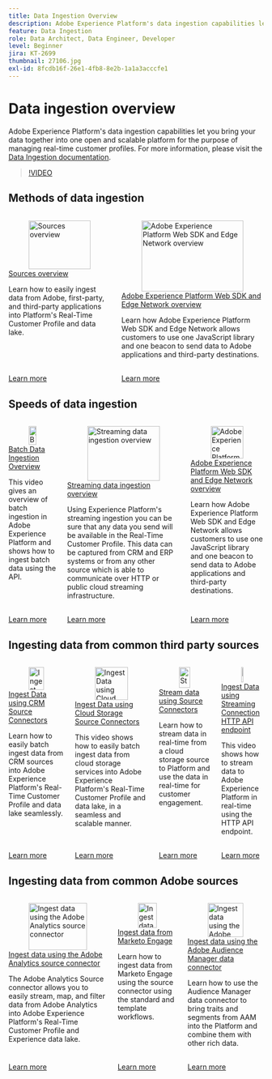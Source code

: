 ```yaml
---
title: Data Ingestion Overview
description: Adobe Experience Platform's data ingestion capabilities let you bring your data together into one open and scalable platform for the purpose of managing a unified profile.
feature: Data Ingestion
role: Data Architect, Data Engineer, Developer
level: Beginner
jira: KT-2699
thumbnail: 27106.jpg
exl-id: 8fcdb16f-26e1-4fb8-8e2b-1a1a3acccfe1
---
```

# Data ingestion overview

Adobe Experience Platform's data ingestion capabilities let you bring your data together into one open and scalable platform for the purpose of managing real-time customer profiles. For more information, please visit the [Data Ingestion documentation](https://experienceleague.adobe.com/docs/experience-platform/ingestion/home.html).

>[!VIDEO](https://video.tv.adobe.com/v/27106?learn=on&enablevpops)

## Methods of data ingestion

<!-- CARDS

* ../sources/overview.md
* ../../data-collection/web-sdk/overview.md

-->
<!-- START CARDS HTML - DO NOT MODIFY BY HAND -->
<div class="columns">
    <div class="column is-half-tablet is-half-desktop is-one-third-widescreen" aria-label="Sources overview">
        <div class="card" style="height: 100%; display: flex; flex-direction: column; height: 100%;">
            <div class="card-image">
                <figure class="image x-is-16by9">
                    <a href="../sources/overview.md" title="Sources overview" target="_blank" rel="referrer">
                        <img class="is-bordered-r-small" src="https://video.tv.adobe.com/v/29694?format=jpeg&nocache=1740414616559" alt="Sources overview"
                             style="width: 100%; aspect-ratio: 16 / 9; object-fit: cover; overflow: hidden; display: block; margin: auto;">
                    </a>
                </figure>
            </div>
            <div class="card-content is-padded-small" style="display: flex; flex-direction: column; flex-grow: 1; justify-content: space-between;">
                <div class="top-card-content">
                    <p class="headline is-size-6 has-text-weight-bold">
                        <a href="../sources/overview.md" target="_blank" rel="referrer" title="Sources overview">Sources overview</a>
                    </p>
                    <p class="is-size-6">Learn how to easily ingest data from Adobe, first-party, and third-party applications into Platform's Real-Time Customer Profile and data lake.</p>
                </div>
                <a href="../sources/overview.md" target="_blank" rel="referrer" class="spectrum-Button spectrum-Button--outline spectrum-Button--primary spectrum-Button--sizeM" style="align-self: flex-start; margin-top: 1rem;">
                    <span class="spectrum-Button-label has-no-wrap has-text-weight-bold">Learn more</span>
                </a>
            </div>
        </div>
    </div>
    <div class="column is-half-tablet is-half-desktop is-one-third-widescreen" aria-label="Adobe Experience Platform Web SDK and Edge Network overview">
        <div class="card" style="height: 100%; display: flex; flex-direction: column; height: 100%;">
            <div class="card-image">
                <figure class="image x-is-16by9">
                    <a href="../../data-collection/web-sdk/overview.md" title="Adobe Experience Platform Web SDK and Edge Network overview" target="_blank" rel="referrer">
                        <img class="is-bordered-r-small" src="https://video.tv.adobe.com/v/34141?format=jpeg&nocache=1740414616573" alt="Adobe Experience Platform Web SDK and Edge Network overview"
                             style="width: 100%; aspect-ratio: 16 / 9; object-fit: cover; overflow: hidden; display: block; margin: auto;">
                    </a>
                </figure>
            </div>
            <div class="card-content is-padded-small" style="display: flex; flex-direction: column; flex-grow: 1; justify-content: space-between;">
                <div class="top-card-content">
                    <p class="headline is-size-6 has-text-weight-bold">
                        <a href="../../data-collection/web-sdk/overview.md" target="_blank" rel="referrer" title="Adobe Experience Platform Web SDK and Edge Network overview">Adobe Experience Platform Web SDK and Edge Network overview</a>
                    </p>
                    <p class="is-size-6">Learn how Adobe Experience Platform Web SDK and Edge Network allows customers to use one JavaScript library and one beacon to send data to Adobe applications and third-party destinations.</p>
                </div>
                <a href="../../data-collection/web-sdk/overview.md" target="_blank" rel="referrer" class="spectrum-Button spectrum-Button--outline spectrum-Button--primary spectrum-Button--sizeM" style="align-self: flex-start; margin-top: 1rem;">
                    <span class="spectrum-Button-label has-no-wrap has-text-weight-bold">Learn more</span>
                </a>
            </div>
        </div>
    </div>
</div>
<!-- END CARDS HTML - DO NOT MODIFY BY HAND -->

## Speeds of data ingestion

<!-- CARDS

* batch-ingestion-overview.md
* understanding-streaming-ingestion.md
* ../../data-collection/web-sdk/overview.md

-->
<!-- START CARDS HTML - DO NOT MODIFY BY HAND -->
<div class="columns">
    <div class="column is-half-tablet is-half-desktop is-one-third-widescreen" aria-label="Batch Data Ingestion Overview">
        <div class="card" style="height: 100%; display: flex; flex-direction: column; height: 100%;">
            <div class="card-image">
                <figure class="image x-is-16by9">
                    <a href="batch-ingestion-overview.md" title="Batch Data Ingestion Overview" target="_blank" rel="referrer">
                        <img class="is-bordered-r-small" src="https://video.tv.adobe.com/v/330995?format=jpeg&nocache=1740414616813" alt="Batch Data Ingestion Overview"
                             style="width: 100%; aspect-ratio: 16 / 9; object-fit: cover; overflow: hidden; display: block; margin: auto;">
                    </a>
                </figure>
            </div>
            <div class="card-content is-padded-small" style="display: flex; flex-direction: column; flex-grow: 1; justify-content: space-between;">
                <div class="top-card-content">
                    <p class="headline is-size-6 has-text-weight-bold">
                        <a href="batch-ingestion-overview.md" target="_blank" rel="referrer" title="Batch Data Ingestion Overview">Batch Data Ingestion Overview</a>
                    </p>
                    <p class="is-size-6">This video gives an overview of batch ingestion in Adobe Experience Platform and shows how to ingest batch data using the API.</p>
                </div>
                <a href="batch-ingestion-overview.md" target="_blank" rel="referrer" class="spectrum-Button spectrum-Button--outline spectrum-Button--primary spectrum-Button--sizeM" style="align-self: flex-start; margin-top: 1rem;">
                    <span class="spectrum-Button-label has-no-wrap has-text-weight-bold">Learn more</span>
                </a>
            </div>
        </div>
    </div>
    <div class="column is-half-tablet is-half-desktop is-one-third-widescreen" aria-label="Streaming data ingestion overview">
        <div class="card" style="height: 100%; display: flex; flex-direction: column; height: 100%;">
            <div class="card-image">
                <figure class="image x-is-16by9">
                    <a href="understanding-streaming-ingestion.md" title="Streaming data ingestion overview" target="_blank" rel="referrer">
                        <img class="is-bordered-r-small" src="https://video.tv.adobe.com/v/28425?format=jpeg&nocache=1740414616825" alt="Streaming data ingestion overview"
                             style="width: 100%; aspect-ratio: 16 / 9; object-fit: cover; overflow: hidden; display: block; margin: auto;">
                    </a>
                </figure>
            </div>
            <div class="card-content is-padded-small" style="display: flex; flex-direction: column; flex-grow: 1; justify-content: space-between;">
                <div class="top-card-content">
                    <p class="headline is-size-6 has-text-weight-bold">
                        <a href="understanding-streaming-ingestion.md" target="_blank" rel="referrer" title="Streaming data ingestion overview">Streaming data ingestion overview</a>
                    </p>
                    <p class="is-size-6">Using Experience Platform's streaming ingestion you can be sure that any data you send will be available in the Real-Time Customer Profile. This data can be captured from CRM and ERP systems or from any other source which is able to communicate over HTTP or public cloud streaming infrastructure.</p>
                </div>
                <a href="understanding-streaming-ingestion.md" target="_blank" rel="referrer" class="spectrum-Button spectrum-Button--outline spectrum-Button--primary spectrum-Button--sizeM" style="align-self: flex-start; margin-top: 1rem;">
                    <span class="spectrum-Button-label has-no-wrap has-text-weight-bold">Learn more</span>
                </a>
            </div>
        </div>
    </div>
    <div class="column is-half-tablet is-half-desktop is-one-third-widescreen" aria-label="Adobe Experience Platform Web SDK and Edge Network overview">
        <div class="card" style="height: 100%; display: flex; flex-direction: column; height: 100%;">
            <div class="card-image">
                <figure class="image x-is-16by9">
                    <a href="../../data-collection/web-sdk/overview.md" title="Adobe Experience Platform Web SDK and Edge Network overview" target="_blank" rel="referrer">
                        <img class="is-bordered-r-small" src="https://video.tv.adobe.com/v/34141?format=jpeg&nocache=1740414616799" alt="Adobe Experience Platform Web SDK and Edge Network overview"
                             style="width: 100%; aspect-ratio: 16 / 9; object-fit: cover; overflow: hidden; display: block; margin: auto;">
                    </a>
                </figure>
            </div>
            <div class="card-content is-padded-small" style="display: flex; flex-direction: column; flex-grow: 1; justify-content: space-between;">
                <div class="top-card-content">
                    <p class="headline is-size-6 has-text-weight-bold">
                        <a href="../../data-collection/web-sdk/overview.md" target="_blank" rel="referrer" title="Adobe Experience Platform Web SDK and Edge Network overview">Adobe Experience Platform Web SDK and Edge Network overview</a>
                    </p>
                    <p class="is-size-6">Learn how Adobe Experience Platform Web SDK and Edge Network allows customers to use one JavaScript library and one beacon to send data to Adobe applications and third-party destinations.</p>
                </div>
                <a href="../../data-collection/web-sdk/overview.md" target="_blank" rel="referrer" class="spectrum-Button spectrum-Button--outline spectrum-Button--primary spectrum-Button--sizeM" style="align-self: flex-start; margin-top: 1rem;">
                    <span class="spectrum-Button-label has-no-wrap has-text-weight-bold">Learn more</span>
                </a>
            </div>
        </div>
    </div>
</div>
<!-- END CARDS HTML - DO NOT MODIFY BY HAND -->

## Ingesting data from common third party sources

<!-- CARDS

* ../sources/ingest-data-from-crm.md
* ../sources/ingest-data-from-cloud-storage.md
* ../sources/streaming-ingestion-source-connector.md
* ../sources/streaming-ingestion-http-api.md
-->
<!-- START CARDS HTML - DO NOT MODIFY BY HAND -->
<div class="columns">
    <div class="column is-half-tablet is-half-desktop is-one-third-widescreen" aria-label="Ingest Data using CRM Source Connectors">
        <div class="card" style="height: 100%; display: flex; flex-direction: column; height: 100%;">
            <div class="card-image">
                <figure class="image x-is-16by9">
                    <a href="../sources/ingest-data-from-crm.md" title="Ingest Data using CRM Source Connectors" target="_blank" rel="referrer">
                        <img class="is-bordered-r-small" src="https://video.tv.adobe.com/v/29711?format=jpeg&nocache=1740414616941" alt="Ingest Data using CRM Source Connectors"
                             style="width: 100%; aspect-ratio: 16 / 9; object-fit: cover; overflow: hidden; display: block; margin: auto;">
                    </a>
                </figure>
            </div>
            <div class="card-content is-padded-small" style="display: flex; flex-direction: column; flex-grow: 1; justify-content: space-between;">
                <div class="top-card-content">
                    <p class="headline is-size-6 has-text-weight-bold">
                        <a href="../sources/ingest-data-from-crm.md" target="_blank" rel="referrer" title="Ingest Data using CRM Source Connectors">Ingest Data using CRM Source Connectors</a>
                    </p>
                    <p class="is-size-6">Learn how to easily batch ingest data from CRM sources into Adobe Experience Platform's Real-Time Customer Profile and data lake seamlessly.</p>
                </div>
                <a href="../sources/ingest-data-from-crm.md" target="_blank" rel="referrer" class="spectrum-Button spectrum-Button--outline spectrum-Button--primary spectrum-Button--sizeM" style="align-self: flex-start; margin-top: 1rem;">
                    <span class="spectrum-Button-label has-no-wrap has-text-weight-bold">Learn more</span>
                </a>
            </div>
        </div>
    </div>
    <div class="column is-half-tablet is-half-desktop is-one-third-widescreen" aria-label="Ingest Data using Cloud Storage Source Connectors">
        <div class="card" style="height: 100%; display: flex; flex-direction: column; height: 100%;">
            <div class="card-image">
                <figure class="image x-is-16by9">
                    <a href="../sources/ingest-data-from-cloud-storage.md" title="Ingest Data using Cloud Storage Source Connectors" target="_blank" rel="referrer">
                        <img class="is-bordered-r-small" src="https://video.tv.adobe.com/v/29695?format=jpeg&nocache=1740414616962" alt="Ingest Data using Cloud Storage Source Connectors"
                             style="width: 100%; aspect-ratio: 16 / 9; object-fit: cover; overflow: hidden; display: block; margin: auto;">
                    </a>
                </figure>
            </div>
            <div class="card-content is-padded-small" style="display: flex; flex-direction: column; flex-grow: 1; justify-content: space-between;">
                <div class="top-card-content">
                    <p class="headline is-size-6 has-text-weight-bold">
                        <a href="../sources/ingest-data-from-cloud-storage.md" target="_blank" rel="referrer" title="Ingest Data using Cloud Storage Source Connectors">Ingest Data using Cloud Storage Source Connectors</a>
                    </p>
                    <p class="is-size-6">This video shows how to easily batch ingest data from cloud storage services into Adobe Experience Platform's Real-Time Customer Profile and data lake, in a seamless and scalable manner.</p>
                </div>
                <a href="../sources/ingest-data-from-cloud-storage.md" target="_blank" rel="referrer" class="spectrum-Button spectrum-Button--outline spectrum-Button--primary spectrum-Button--sizeM" style="align-self: flex-start; margin-top: 1rem;">
                    <span class="spectrum-Button-label has-no-wrap has-text-weight-bold">Learn more</span>
                </a>
            </div>
        </div>
    </div>
    <div class="column is-half-tablet is-half-desktop is-one-third-widescreen" aria-label="Stream data using Source Connectors">
        <div class="card" style="height: 100%; display: flex; flex-direction: column; height: 100%;">
            <div class="card-image">
                <figure class="image x-is-16by9">
                    <a href="../sources/streaming-ingestion-source-connector.md" title="Stream data using Source Connectors" target="_blank" rel="referrer">
                        <img class="is-bordered-r-small" src="https://video.tv.adobe.com/v/331943?format=jpeg&nocache=1740414616930" alt="Stream data using Source Connectors"
                             style="width: 100%; aspect-ratio: 16 / 9; object-fit: cover; overflow: hidden; display: block; margin: auto;">
                    </a>
                </figure>
            </div>
            <div class="card-content is-padded-small" style="display: flex; flex-direction: column; flex-grow: 1; justify-content: space-between;">
                <div class="top-card-content">
                    <p class="headline is-size-6 has-text-weight-bold">
                        <a href="../sources/streaming-ingestion-source-connector.md" target="_blank" rel="referrer" title="Stream data using Source Connectors">Stream data using Source Connectors</a>
                    </p>
                    <p class="is-size-6">Learn how to stream data in real-time from a cloud storage source to Platform and use the data in real-time for customer engagement.</p>
                </div>
                <a href="../sources/streaming-ingestion-source-connector.md" target="_blank" rel="referrer" class="spectrum-Button spectrum-Button--outline spectrum-Button--primary spectrum-Button--sizeM" style="align-self: flex-start; margin-top: 1rem;">
                    <span class="spectrum-Button-label has-no-wrap has-text-weight-bold">Learn more</span>
                </a>
            </div>
        </div>
    </div>
    <div class="column is-half-tablet is-half-desktop is-one-third-widescreen" aria-label="Ingest Data using Streaming Connection HTTP API endpoint">
        <div class="card" style="height: 100%; display: flex; flex-direction: column; height: 100%;">
            <div class="card-image">
                <figure class="image x-is-16by9">
                    <a href="../sources/streaming-ingestion-http-api.md" title="Ingest Data using Streaming Connection HTTP API endpoint" target="_blank" rel="referrer">
                        <img class="is-bordered-r-small" src="https://video.tv.adobe.com/v/331028?format=jpeg&nocache=1740414616952" alt="Ingest Data using Streaming Connection HTTP API endpoint"
                             style="width: 100%; aspect-ratio: 16 / 9; object-fit: cover; overflow: hidden; display: block; margin: auto;">
                    </a>
                </figure>
            </div>
            <div class="card-content is-padded-small" style="display: flex; flex-direction: column; flex-grow: 1; justify-content: space-between;">
                <div class="top-card-content">
                    <p class="headline is-size-6 has-text-weight-bold">
                        <a href="../sources/streaming-ingestion-http-api.md" target="_blank" rel="referrer" title="Ingest Data using Streaming Connection HTTP API endpoint">Ingest Data using Streaming Connection HTTP API endpoint</a>
                    </p>
                    <p class="is-size-6">This video shows how to stream data to Adobe Experience Platform in real-time using the HTTP API endpoint.</p>
                </div>
                <a href="../sources/streaming-ingestion-http-api.md" target="_blank" rel="referrer" class="spectrum-Button spectrum-Button--outline spectrum-Button--primary spectrum-Button--sizeM" style="align-self: flex-start; margin-top: 1rem;">
                    <span class="spectrum-Button-label has-no-wrap has-text-weight-bold">Learn more</span>
                </a>
            </div>
        </div>
    </div>
</div>
<!-- END CARDS HTML - DO NOT MODIFY BY HAND -->

## Ingesting data from common Adobe sources

<!-- CARDS

* ../sources/ingest-data-from-adobe-analytics.md
* ../sources/ingest-data-from-marketo.md
* ../sources/ingest-data-from-aam.md

-->
<!-- START CARDS HTML - DO NOT MODIFY BY HAND -->
<div class="columns">
    <div class="column is-half-tablet is-half-desktop is-one-third-widescreen" aria-label="Ingest data using the Adobe Analytics source connector">
        <div class="card" style="height: 100%; display: flex; flex-direction: column; height: 100%;">
            <div class="card-image">
                <figure class="image x-is-16by9">
                    <a href="../sources/ingest-data-from-adobe-analytics.md" title="Ingest data using the Adobe Analytics source connector" target="_blank" rel="referrer">
                        <img class="is-bordered-r-small" src="https://video.tv.adobe.com/v/29687?format=jpeg&nocache=1740414617197" alt="Ingest data using the Adobe Analytics source connector"
                             style="width: 100%; aspect-ratio: 16 / 9; object-fit: cover; overflow: hidden; display: block; margin: auto;">
                    </a>
                </figure>
            </div>
            <div class="card-content is-padded-small" style="display: flex; flex-direction: column; flex-grow: 1; justify-content: space-between;">
                <div class="top-card-content">
                    <p class="headline is-size-6 has-text-weight-bold">
                        <a href="../sources/ingest-data-from-adobe-analytics.md" target="_blank" rel="referrer" title="Ingest data using the Adobe Analytics source connector">Ingest data using the Adobe Analytics source connector</a>
                    </p>
                    <p class="is-size-6">The Adobe Analytics Source connector allows you to easily stream, map, and filter data from Adobe Analytics into Adobe Experience Platform's Real-Time Customer Profile and Experience data lake.</p>
                </div>
                <a href="../sources/ingest-data-from-adobe-analytics.md" target="_blank" rel="referrer" class="spectrum-Button spectrum-Button--outline spectrum-Button--primary spectrum-Button--sizeM" style="align-self: flex-start; margin-top: 1rem;">
                    <span class="spectrum-Button-label has-no-wrap has-text-weight-bold">Learn more</span>
                </a>
            </div>
        </div>
    </div>
    <div class="column is-half-tablet is-half-desktop is-one-third-widescreen" aria-label="Ingest data from Marketo Engage">
        <div class="card" style="height: 100%; display: flex; flex-direction: column; height: 100%;">
            <div class="card-image">
                <figure class="image x-is-16by9">
                    <a href="../sources/ingest-data-from-marketo.md" title="Ingest data from Marketo Engage" target="_blank" rel="referrer">
                        <img class="is-bordered-r-small" src="https://video.tv.adobe.com/v/3419550?format=jpeg&nocache=1740414617186" alt="Ingest data from Marketo Engage"
                             style="width: 100%; aspect-ratio: 16 / 9; object-fit: cover; overflow: hidden; display: block; margin: auto;">
                    </a>
                </figure>
            </div>
            <div class="card-content is-padded-small" style="display: flex; flex-direction: column; flex-grow: 1; justify-content: space-between;">
                <div class="top-card-content">
                    <p class="headline is-size-6 has-text-weight-bold">
                        <a href="../sources/ingest-data-from-marketo.md" target="_blank" rel="referrer" title="Ingest data from Marketo Engage">Ingest data from Marketo Engage</a>
                    </p>
                    <p class="is-size-6">Learn how to ingest data from Marketo Engage using the source connector using the standard and template workflows.</p>
                </div>
                <a href="../sources/ingest-data-from-marketo.md" target="_blank" rel="referrer" class="spectrum-Button spectrum-Button--outline spectrum-Button--primary spectrum-Button--sizeM" style="align-self: flex-start; margin-top: 1rem;">
                    <span class="spectrum-Button-label has-no-wrap has-text-weight-bold">Learn more</span>
                </a>
            </div>
        </div>
    </div>
    <div class="column is-half-tablet is-half-desktop is-one-third-widescreen" aria-label="Ingest data using the Adobe Audience Manager data connector">
        <div class="card" style="height: 100%; display: flex; flex-direction: column; height: 100%;">
            <div class="card-image">
                <figure class="image x-is-16by9">
                    <a href="../sources/ingest-data-from-aam.md" title="Ingest data using the Adobe Audience Manager data connector" target="_blank" rel="referrer">
                        <img class="is-bordered-r-small" src="https://video.tv.adobe.com/v/331214/?format=jpeg&nocache=1740414617207" alt="Ingest data using the Adobe Audience Manager data connector"
                             style="width: 100%; aspect-ratio: 16 / 9; object-fit: cover; overflow: hidden; display: block; margin: auto;">
                    </a>
                </figure>
            </div>
            <div class="card-content is-padded-small" style="display: flex; flex-direction: column; flex-grow: 1; justify-content: space-between;">
                <div class="top-card-content">
                    <p class="headline is-size-6 has-text-weight-bold">
                        <a href="../sources/ingest-data-from-aam.md" target="_blank" rel="referrer" title="Ingest data using the Adobe Audience Manager data connector">Ingest data using the Adobe Audience Manager data connector</a>
                    </p>
                    <p class="is-size-6">Learn how to use the Audience Manager data connector to bring traits and segments from AAM into the Platform and combine them with other rich data.</p>
                </div>
                <a href="../sources/ingest-data-from-aam.md" target="_blank" rel="referrer" class="spectrum-Button spectrum-Button--outline spectrum-Button--primary spectrum-Button--sizeM" style="align-self: flex-start; margin-top: 1rem;">
                    <span class="spectrum-Button-label has-no-wrap has-text-weight-bold">Learn more</span>
                </a>
            </div>
        </div>
    </div>
</div>
<!-- END CARDS HTML - DO NOT MODIFY BY HAND -->

